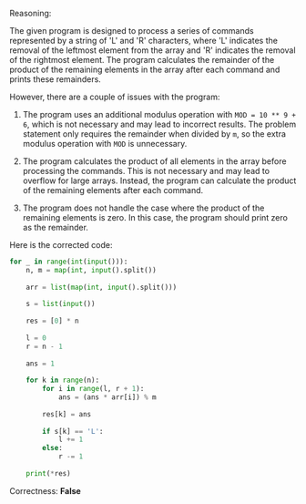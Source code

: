 Reasoning:

The given program is designed to process a series of commands represented by a string of 'L' and 'R' characters, where 'L' indicates the removal of the leftmost element from the array and 'R' indicates the removal of the rightmost element. The program calculates the remainder of the product of the remaining elements in the array after each command and prints these remainders.

However, there are a couple of issues with the program:

1.  The program uses an additional modulus operation with `MOD = 10 ** 9 + 6`, which is not necessary and may lead to incorrect results. The problem statement only requires the remainder when divided by `m`, so the extra modulus operation with `MOD` is unnecessary.

2.  The program calculates the product of all elements in the array before processing the commands. This is not necessary and may lead to overflow for large arrays. Instead, the program can calculate the product of the remaining elements after each command.

3.  The program does not handle the case where the product of the remaining elements is zero. In this case, the program should print zero as the remainder.

Here is the corrected code:

```python
for _ in range(int(input())):
    n, m = map(int, input().split())
    
    arr = list(map(int, input().split()))
    
    s = list(input())
    
    res = [0] * n
    
    l = 0
    r = n - 1
    
    ans = 1
    
    for k in range(n):
        for i in range(l, r + 1):
            ans = (ans * arr[i]) % m
        
        res[k] = ans
        
        if s[k] == 'L':
            l += 1
        else:
            r -= 1
    
    print(*res)
```

Correctness: **False**